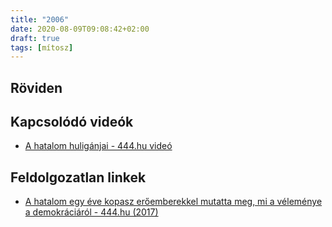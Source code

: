 ```yaml
---
title: "2006"
date: 2020-08-09T09:08:42+02:00
draft: true
tags: [mítosz]
---
```


## Röviden

## Kapcsolódó videók

- [A hatalom huligánjai - 444.hu videó](https://444.hu/2020/05/27/a-hatalom-huliganjai)

## Feldolgozatlan linkek

- [A hatalom egy éve kopasz erőemberekkel mutatta meg, mi a véleménye a demokráciáról - 444.hu (2017)](https://444.hu/2017/02/23/a-hatalom-egy-eve-kopasz-eroemberekkel-mutatta-meg-mi-a-velemenye-a-demokraciarol)
